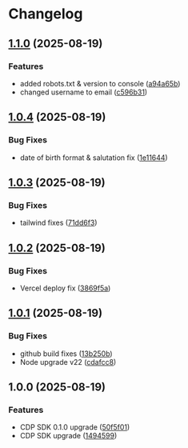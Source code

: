 # Changelog

## [1.1.0](https://github.com/HCL-CDP-TA/deutschebahn/compare/v1.0.4...v1.1.0) (2025-08-19)


### Features

* added robots.txt & version to console ([a94a65b](https://github.com/HCL-CDP-TA/deutschebahn/commit/a94a65bc5fdbea1255940a5858ed30027af20da8))
* changed username to email ([c596b31](https://github.com/HCL-CDP-TA/deutschebahn/commit/c596b317d4f687dd120abbdd103c7d4b46b485fe))

## [1.0.4](https://github.com/HCL-CDP-TA/deutschebahn/compare/v1.0.3...v1.0.4) (2025-08-19)


### Bug Fixes

* date of birth format & salutation fix ([1e11644](https://github.com/HCL-CDP-TA/deutschebahn/commit/1e11644de047fb4f07cfdae1a640d68a3af16838))

## [1.0.3](https://github.com/HCL-CDP-TA/deutschebahn/compare/v1.0.2...v1.0.3) (2025-08-19)


### Bug Fixes

* tailwind fixes ([71dd6f3](https://github.com/HCL-CDP-TA/deutschebahn/commit/71dd6f3df6a96a6ce0e5e2e292f2569ac39bc428))

## [1.0.2](https://github.com/HCL-CDP-TA/deutschebahn/compare/v1.0.1...v1.0.2) (2025-08-19)


### Bug Fixes

* Vercel deploy fix ([3869f5a](https://github.com/HCL-CDP-TA/deutschebahn/commit/3869f5ad9196f4237e08632b6d9678d6cd2d0a1b))

## [1.0.1](https://github.com/HCL-CDP-TA/deutschebahn/compare/v1.0.0...v1.0.1) (2025-08-19)


### Bug Fixes

* github build fixes ([13b250b](https://github.com/HCL-CDP-TA/deutschebahn/commit/13b250b8777afce9dd2ce47decb32005844bcfa5))
* Node upgrade v22 ([cdafcc8](https://github.com/HCL-CDP-TA/deutschebahn/commit/cdafcc899bc52ae801ecb541097101d6dd4fb854))

## 1.0.0 (2025-08-19)


### Features

* CDP SDK 0.1.0 upgrade ([50f5f01](https://github.com/HCL-CDP-TA/deutschebahn/commit/50f5f019528a43bddaa1507ff84a2d1361ba7a0e))
* CDP SDK upgrade ([1494599](https://github.com/HCL-CDP-TA/deutschebahn/commit/14945990bec9ea471a4139ac7fafbeee12a69d3d))
